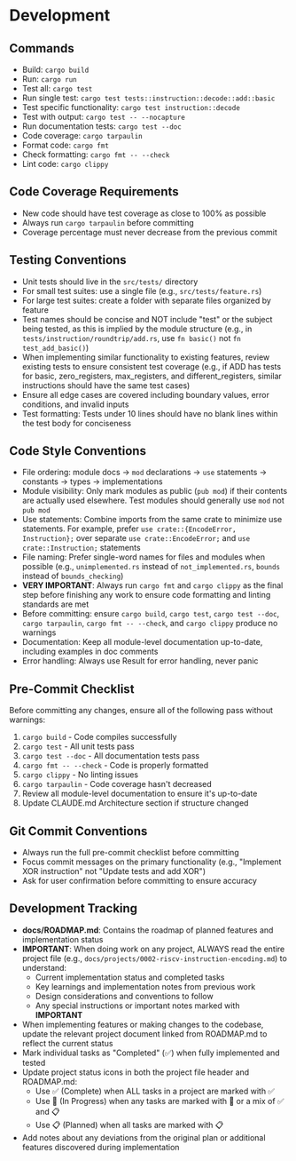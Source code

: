# Development

## Commands
- Build: `cargo build`
- Run: `cargo run`
- Test all: `cargo test`
- Run single test: `cargo test tests::instruction::decode::add::basic`
- Test specific functionality: `cargo test instruction::decode`
- Test with output: `cargo test -- --nocapture`
- Run documentation tests: `cargo test --doc`
- Code coverage: `cargo tarpaulin`
- Format code: `cargo fmt`
- Check formatting: `cargo fmt -- --check`
- Lint code: `cargo clippy`

## Code Coverage Requirements
- New code should have test coverage as close to 100% as possible
- Always run `cargo tarpaulin` before committing
- Coverage percentage must never decrease from the previous commit

## Testing Conventions
- Unit tests should live in the `src/tests/` directory
- For small test suites: use a single file (e.g., `src/tests/feature.rs`)
- For large test suites: create a folder with separate files organized by feature
- Test names should be concise and NOT include "test" or the subject being tested, as this is implied by the module structure (e.g., in `tests/instruction/roundtrip/add.rs`, use `fn basic()` not `fn test_add_basic()`)
- When implementing similar functionality to existing features, review existing tests to ensure consistent test coverage (e.g., if ADD has tests for basic, zero_registers, max_registers, and different_registers, similar instructions should have the same test cases)
- Ensure all edge cases are covered including boundary values, error conditions, and invalid inputs
- Test formatting: Tests under 10 lines should have no blank lines within the test body for conciseness

## Code Style Conventions
- File ordering: module docs → `mod` declarations → `use` statements → constants → types → implementations
- Module visibility: Only mark modules as public (`pub mod`) if their contents are actually used elsewhere. Test modules should generally use `mod` not `pub mod`
- Use statements: Combine imports from the same crate to minimize use statements. For example, prefer `use crate::{EncodeError, Instruction};` over separate `use crate::EncodeError;` and `use crate::Instruction;` statements
- File naming: Prefer single-word names for files and modules when possible (e.g., `unimplemented.rs` instead of `not_implemented.rs`, `bounds` instead of `bounds_checking`)
- **VERY IMPORTANT**: Always run `cargo fmt` and `cargo clippy` as the final step before finishing any work to ensure code formatting and linting standards are met
- Before committing: ensure `cargo build`, `cargo test`, `cargo test --doc`, `cargo tarpaulin`, `cargo fmt -- --check`, and `cargo clippy` produce no warnings
- Documentation: Keep all module-level documentation up-to-date, including examples in doc comments
- Error handling: Always use Result for error handling, never panic

## Pre-Commit Checklist
Before committing any changes, ensure all of the following pass without warnings:
1. `cargo build` - Code compiles successfully
2. `cargo test` - All unit tests pass
3. `cargo test --doc` - All documentation tests pass
4. `cargo fmt -- --check` - Code is properly formatted
5. `cargo clippy` - No linting issues
6. `cargo tarpaulin` - Code coverage hasn't decreased
7. Review all module-level documentation to ensure it's up-to-date
8. Update CLAUDE.md Architecture section if structure changed

## Git Commit Conventions
- Always run the full pre-commit checklist before committing
- Focus commit messages on the primary functionality (e.g., "Implement XOR instruction" not "Update tests and add XOR")
- Ask for user confirmation before committing to ensure accuracy

## Development Tracking
- **docs/ROADMAP.md**: Contains the roadmap of planned features and implementation status
- **IMPORTANT**: When doing work on any project, ALWAYS read the entire project file (e.g., `docs/projects/0002-riscv-instruction-encoding.md`) to understand:
  - Current implementation status and completed tasks
  - Key learnings and implementation notes from previous work
  - Design considerations and conventions to follow
  - Any special instructions or important notes marked with **IMPORTANT**
- When implementing features or making changes to the codebase, update the relevant project document linked from ROADMAP.md to reflect the current status
- Mark individual tasks as "Completed" (✅) when fully implemented and tested
- Update project status icons in both the project file header and ROADMAP.md:
  - Use ✅ (Complete) when ALL tasks in a project are marked with ✅
  - Use 🚧 (In Progress) when any tasks are marked with 🚧 or a mix of ✅ and 📋
  - Use 📋 (Planned) when all tasks are marked with 📋
- Add notes about any deviations from the original plan or additional features discovered during implementation
